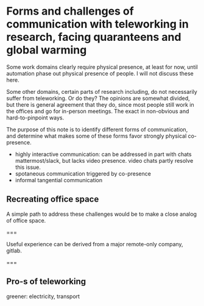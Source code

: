 # Forms and challenges of communication with teleworking in research, facing quaranteens and global warming

Some work domains clearly require physical presence, at least for now, until automation phase out physical presence of people. I will not discuss these here.

Some other domains, certain parts of research including, do not necessarily suffer from teleworking. Or do they? The opinions are somewhat divided, but there is general agreement that they do, since most people still work in the offices and go for in-person meetings. 
The exact in non-obvious and hard-to-pinpoint ways.

The purpose of this note is to identify different forms of communication, and determine what makes some of these forms favor strongly physical co-presence.


* highly interactive communication: can be addressed in part with chats mattermost/slack, but lacks video presence. video chats partly resolve this issue.
* spotaneous communication triggered by co-presence
* informal tangential communication

## Recreating office space

A simple path to address these challenges would be to make a close analog of office space.



===

Useful experience can be derived from a major remote-only company, gitlab.

=== 

## Pro-s of teleworking

greener: electricity, transport
